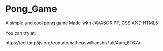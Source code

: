 # Pong_Game
A simple and cool pong game Made with JAVASCRIPT, CSS AND HTML5
<p>You can try at:</p>
<p>https://editor.p5js.org/contatomatheuswilliansbr/full/4am_6T67a</p>
